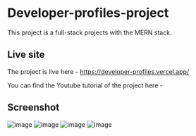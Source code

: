 # Developer-profiles-project
This project is a full-stack projects with the MERN stack.


## Live site

The project is live here - https://developer-profiles.vercel.app/


You can find the Youtube tutorial of the project here - 

## Screenshot

![image](./assets/images/home-ui.png)
![image](./assets/images/add-profile-ui.png)
![image](./assets/images/update-profile-ui.png)
![image](./assets/images/delete-prompt-ui.png)


